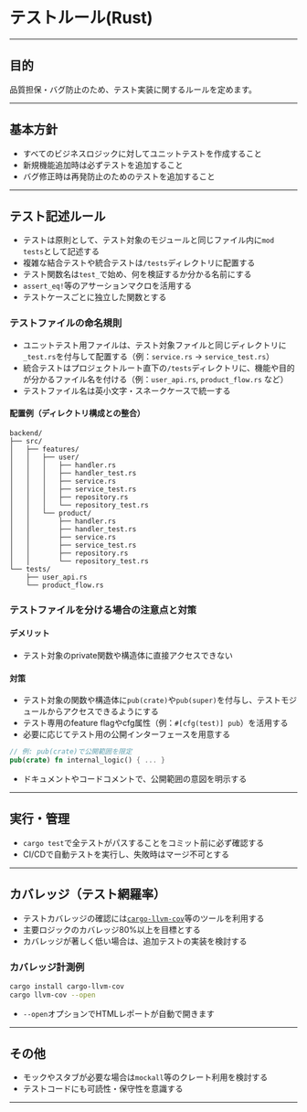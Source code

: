 # テストルール(Rust)

---

## 目的

品質担保・バグ防止のため、テスト実装に関するルールを定めます。

---

## 基本方針

- すべてのビジネスロジックに対してユニットテストを作成すること
- 新規機能追加時は必ずテストを追加すること
- バグ修正時は再発防止のためのテストを追加すること

---

## テスト記述ルール

- テストは原則として、テスト対象のモジュールと同じファイル内に`mod tests`として記述する
- 複雑な結合テストや統合テストは`/tests`ディレクトリに配置する
- テスト関数名は`test_`で始め、何を検証するか分かる名前にする
- `assert_eq!`等のアサーションマクロを活用する
- テストケースごとに独立した関数とする

### テストファイルの命名規則

- ユニットテスト用ファイルは、テスト対象ファイルと同じディレクトリに`_test.rs`を付与して配置する（例：`service.rs` → `service_test.rs`）
- 統合テストはプロジェクトルート直下の`/tests`ディレクトリに、機能や目的が分かるファイル名を付ける（例：`user_api.rs`, `product_flow.rs` など）
- テストファイル名は英小文字・スネークケースで統一する

#### 配置例（ディレクトリ構成との整合）

```
backend/
├── src/
│   ├── features/
│   │   ├── user/
│   │   │   ├── handler.rs
│   │   │   ├── handler_test.rs
│   │   │   ├── service.rs
│   │   │   ├── service_test.rs
│   │   │   ├── repository.rs
│   │   │   └── repository_test.rs
│   │   └── product/
│   │       ├── handler.rs
│   │       ├── handler_test.rs
│   │       ├── service.rs
│   │       ├── service_test.rs
│   │       ├── repository.rs
│   │       └── repository_test.rs
└── tests/
    ├── user_api.rs
    └── product_flow.rs
```

### テストファイルを分ける場合の注意点と対策

#### デメリット
- テスト対象のprivate関数や構造体に直接アクセスできない

#### 対策
- テスト対象の関数や構造体に`pub(crate)`や`pub(super)`を付与し、テストモジュールからアクセスできるようにする
- テスト専用のfeature flagやcfg属性（例：`#[cfg(test)] pub`）を活用する
- 必要に応じてテスト用の公開インターフェースを用意する

```rust
// 例: pub(crate)で公開範囲を限定
pub(crate) fn internal_logic() { ... }
```

- ドキュメントやコードコメントで、公開範囲の意図を明示する

---

## 実行・管理

- `cargo test`で全テストがパスすることをコミット前に必ず確認する
- CI/CDで自動テストを実行し、失敗時はマージ不可とする

---

## カバレッジ（テスト網羅率）

- テストカバレッジの確認には[`cargo-llvm-cov`](https://github.com/taiki-e/cargo-llvm-cov)等のツールを利用する
- 主要ロジックのカバレッジ80%以上を目標とする
- カバレッジが著しく低い場合は、追加テストの実装を検討する

### カバレッジ計測例

```sh
cargo install cargo-llvm-cov
cargo llvm-cov --open
```
- `--open`オプションでHTMLレポートが自動で開きます

---

## その他

- モックやスタブが必要な場合は`mockall`等のクレート利用を検討する
- テストコードにも可読性・保守性を意識する

---
